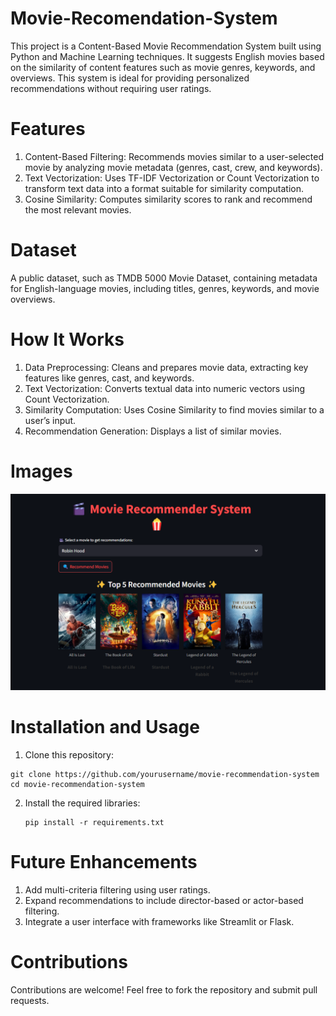 # Movie-Recomendation-System
This project is a Content-Based Movie Recommendation System built using Python and Machine Learning techniques. It suggests English movies based on the similarity of content features such as movie genres, keywords, and overviews. This system is ideal for providing personalized recommendations without requiring user ratings.

# Features
1. Content-Based Filtering: Recommends movies similar to a user-selected movie by analyzing movie metadata (genres, cast, crew, and keywords).
2. Text Vectorization: Uses TF-IDF Vectorization or Count Vectorization to transform text data into a format suitable for similarity computation.
3. Cosine Similarity: Computes similarity scores to rank and recommend the most relevant movies.

# Dataset
A public dataset, such as TMDB 5000 Movie Dataset, containing metadata for English-language movies, including titles, genres, keywords, and movie overviews.

# How It Works
1. Data Preprocessing: Cleans and prepares movie data, extracting key features like genres, cast, and keywords.
2. Text Vectorization: Converts textual data into numeric vectors using Count Vectorization.
3. Similarity Computation: Uses Cosine Similarity to find movies similar to a user’s input.
4. Recommendation Generation: Displays a list of similar movies.

# Images
![Movie Recommendation System output](Frontend.png)

# Installation and Usage
1. Clone this repository:
  ```
  git clone https://github.com/yourusername/movie-recommendation-system
  cd movie-recommendation-system
  ```

2. Install the required libraries:
   ```
   pip install -r requirements.txt
   ```

# Future Enhancements
1. Add multi-criteria filtering using user ratings.
2. Expand recommendations to include director-based or actor-based filtering.
3. Integrate a user interface with frameworks like Streamlit or Flask.

# Contributions
Contributions are welcome! Feel free to fork the repository and submit pull requests.
